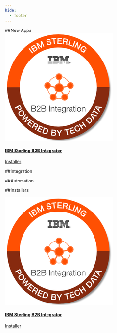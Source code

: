 ```yaml
---
hide:
  - footer
---
```

<script>
  document.title = "AppStore";
</script>
<head>
  <link rel="stylesheet" href="css/card.css">
</head>
##New Apps
<div class="app-grid">
  <a class="app-link" href="IBMSterlingB2B">
    <div class="app-card">
      <div class="app-card-container">
        <img src="images/IBM_Sterling_B2B_Integration.png" alt="IBM Sterling B2B" />
        <div class="app-card-text">
          <h4>IBM Sterling B2B Integrator</h4>
          <p>Installer</p>
        </div>
      </div>
    </div>
  </a>
</div>
##Integration


##Automation


##Installers
<div class="app-grid">
  <a class="app-link" href="IBMSterlingB2B">
    <div class="app-card">
      <div class="app-card-container">
        <img src="images/IBM_Sterling_B2B_Integration.png" alt="IBM Sterling B2B" />
        <div class="app-card-text">
          <h4>IBM Sterling B2B Integrator</h4>
          <p>Installer</p>
        </div>
      </div>
    </div>
  </a>
</div>
